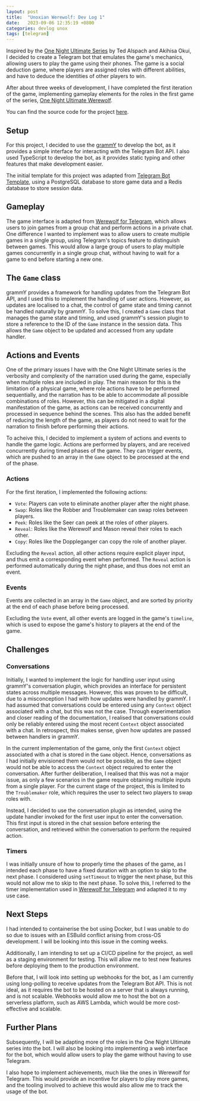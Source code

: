 ```yaml
---
layout: post
title:  "Unoxian Werewolf: Dev Log 1"
date:   2023-09-06 12:35:19 +0800
categories: devlog unox
tags: [telegram]
---
```

Inspired by the [One Night Ultimate Series](https://beziergames.com/collections/one-night-ultimate-werewolf) by Ted Alspach and Akihisa Okui, I decided to create a Telegram bot that emulates the game's mechanics, allowing users to play the game using their phones. The game is a social deduction game, where players are assigned roles with different abilities, and have to deduce the identities of other players to win. 

After about three weeks of development, I have completed the first iteration of the game, implementing gameplay elements for the roles in the first game of the series, [One Night Ultimate Werewolf](https://beziergames.com/products/one-night-ultimate-werewolf).

You can find the source code for the project [here](https://github.com/shaunnope/unoxwolf).

## Setup
For this project, I decided to use the [grammY](https://grammy.dev/) to develop the bot, as it provides a simple interface for interacting with the Telegram Bot API. I also used TypeScript to develop the bot, as it provides static typing and other features that make development easier.

The initial template for this project was adapted from [Telegram Bot Template](https://github.com/bot-base/telegram-bot-template), using a PostgreSQL database to store game data and a Redis database to store session data.

## Gameplay
The game interface is adapted from [Werewolf for Telegram](https://github.com/GreyWolfDev/Werewolf), which allows users to join games from a group chat and perform actions in a private chat. One difference I wanted to implement was to allow users to create multiple games in a single group, using Telegram's topics feature to distinguish between games. This would allow a large group of users to play multiple games concurrently in a single group chat, without having to wait for a game to end before starting a new one.

## The `Game` class
grammY provides a framework for handling updates from the Telegram Bot API, and I used this to implement the handling of user actions. However, as updates are localised to a chat, the control of game state and timing cannot be handled naturally by grammY. To solve this, I created a `Game` class that manages the game state and timing, and used grammY's session plugin to store a reference to the ID of the `Game` instance in the session data. This allows the `Game` object to be updated and accessed from any update handler.

## Actions and Events
One of the primary issues I have with the One Night Ultimate series is the verbosity and complexity of the narration used during the game, especially when multiple roles are included in play. The main reason for this is the limitation of a physical game, where role actions have to be performed sequentially, and the narration has to be able to accommodate all possible combinations of roles. However, this can be mitigated in a digital manifestation of the game, as actions can be received concurrently and processed in sequence behind the scenes. This also has the added benefit of reducing the length of the game, as players do not need to wait for the narration to finish before performing their actions.

To acheive this, I decided to implement a system of actions and events to handle the game logic. Actions are performed by players, and are received concurrently during timed phases of the game.
They can trigger events, which are pushed to an array in the `Game` object to be processed at the end of the phase.

### Actions
For the first iteration, I implemented the following actions:
- `Vote`: Players can vote to eliminate another player after the night phase.
- `Swap`: Roles like the Robber and Troublemaker can swap roles between players.
- `Peek`: Roles like the Seer can peek at the roles of other players.
- `Reveal`: Roles like the Werewolf and Mason reveal their roles to each other.
- `Copy`: Roles like the Doppleganger can copy the role of another player.

Excluding the `Reveal` action, all other actions require explicit player input, and thus emit a corresponding event when performed. The `Reveal` action is performed automatically during the night phase, and thus does not emit an event.

### Events
Events are collected in an array in the `Game` object, and are sorted by priority at the end of each phase before being processed.

Excluding the `Vote` event, all other events are logged in the game's `timeline`, which is used to expose the game's history to players at the end of the game.

## Challenges
### Conversations
Initially, I wanted to implement the logic for handling user input using grammY's conversation plugin, which provides an interface for persistent states across multiple messages. However, this was proven to be difficult, due to a misconception I had with how updates were handled by grammY. I had assumed that conversations could be entered using any `Context` object associated with a chat, but this was not the case. Through experimentation and closer reading of the documentation, I realised that conversations could only be reliably entered using the most recent `Context` object associated with a chat. In retrospect, this makes sense, given how updates are passed between handlers in grammY.

In the current implementation of the game, only the first `Context` object associated with a chat is stored in the `Game` object. Hence, conversations as I had initially envisioned them would not be possible, as the `Game` object would not be able to access the `Context` object required to enter the conversation. After further deliberation, I realised that this was not a major issue, as only a few scenarios in the game require obtaining multiple inputs from a single player. For the current stage of the project, this is limited to the `Troublemaker` role, which requires the user to select two players to swap roles with. 

Instead, I decided to use the conversation plugin as intended, using the update handler invoked for the first user input to enter the conversation. This first input is stored in the chat session before entering the conversation, and retrieved within the conversation to perform the required action.

### Timers
I was initially unsure of how to properly time the phases of the game, as I intended each phase to have a fixed duration with an option to skip to the next phase. I considered using `setTimeout` to trigger the next phase, but this would not allow me to skip to the next phase. To solve this, I referred to the timer implementation used in [Werewolf for Telegram](https://github.com/GreyWolfDev/Werewolf) and adapted it to my use case.


## Next Steps
I had intended to containerise the bot using Docker, but I was unable to do so due to issues with an ESBuild conflict arising from cross-OS development. I will be looking into this issue in the coming weeks.

Additionally, I am intending to set up a CI/CD pipeline for the project, as well as a staging environment for testing. This will allow me to test new features before deploying them to the production environment.

Before that, I will look into setting up webhooks for the bot, as I am currently using long-polling to receive updates from the Telegram Bot API. This is not ideal, as it requires the bot to be hosted on a server that is always running, and is not scalable. Webhooks would allow me to host the bot on a serverless platform, such as AWS Lambda, which would be more cost-effective and scalable.

## Further Plans
Subsequently, I will be adapting more of the roles in the One Night Ultimate series into the bot. I will also be looking into implementing a web interface for the bot, which would allow users to play the game without having to use Telegram. 

I also hope to implement achievements, much like the ones in Werewolf for Telegram. This would provide an incentive for players to play more games, and the tooling involved to achieve this would also allow me to track the usage of the bot.
